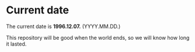 # Current date

The current date is **1996.12.07.** (YYYY.MM.DD.)

This repository will be good when the world ends, so we will know how long it lasted.